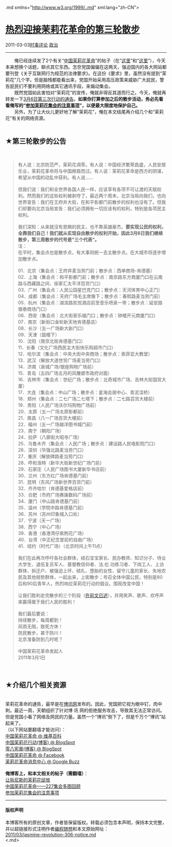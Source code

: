 <!DOCTYPE.md>
.md xmlns="http://www.w3.org/1999/..md" xml:lang="zh-CN">
<head>
<meta http-equiv="Content-Type" content="text.md; charset=utf-8" />
<meta name="generator" content="Python script by program.think@gmail.com" />
<meta name="provider" content="program-think.blogspot.com" />
<link type="text/css" rel="stylesheet" href="../../css/program-think.css" />
<title>热烈迎接茉莉花革命的第三轮散步 - 编程随想的博客</title>
</head>
<body>
<div id="main" style="width:100%;">
<h1><a href="../../index.md" title="回到首页">热烈迎接茉莉花革命的第三轮散步</a></h1>
<div class="post-info"><span class="date-header">2011-03-03</span><a href="../../tags/E697B6E4BA8BE8AF84E8AEBA.md" class="tag">时事评论</a> <a href="../../tags/E694BFE6B2BB.md" class="tag">政治</a> </div>
<hr>
<div class="post">
&#12288;&#12288;俺已经连续发了2个有关“<a href="http://zh.wikipedia.org/wiki/%E4%B8%AD%E5%9C%8B%E8%8C%89%E8%8E%89%E8%8A%B1%E9%9D%A9%E5%91%BD" target="_blank" rel="nofollow">中国茉莉花革命</a>”的帖子（在“<a href="../../2011/02/jasmine-revolution-227-notice.md">这里</a>”和“<a href="../../2011/03/jasmine-revolution-227-photo.md">这里</a>”），今天本来想换个话题，聊点其它东西。怎奈党国偏偏在这两天，强迫国内的各大网站都要刊登《关于互联网行为规范的法律要求》。在这份《要求》里，虽然没有提到“茉莉花”几个字。但是脑残都能看出来，党国开始采用高压政策来威胁广大屁民，警告屁民们不要利用网络或其它通讯手段，来煽动集会。<br />&#12288;&#12288;既然党国如此害怕对“茉莉花”的宣传，俺就非得反其道而行之。今天，俺就再转发一下<a href="http://molihuaxingdong.blogspot.com/2011/02/201136..md" target="_blank" rel="nofollow">3月6日第三次行动的通告</a>。<b>如果你打算参加之后的散步活动，务必先看看俺写的“<a href="../../2011/03/jasmine-revolution-how-to.md">参加茉莉花集会的注意事项</a>”，以便最大限度地保护自己。</b><br />&#12288;&#12288;另外，为了让大伙儿更好地了解“茉莉花”，俺在本文结尾再介绍几个和“茉莉花”有关的网络资源。<!--program-think--><br /><br /><h2>★第三轮散步的公告</h2><br /><blockquote>有人说：北京防范严，茉莉花凋零。有人说：中国经济繁荣昌盛，人民安居乐业，茉莉花革命将与中国擦肩而过。有人说：茉莉花革命是西方的阴谋，希望从中国的动乱中获利。有人说……<br /><br />但我们说：我们和全世界各国人民一样，应该享有各项不可让渡的天赋权利。然而我们的这些权利被剥夺了，最近两个周末，北京当局向我们，也向世界宣告：我们在王府井大街，在和平影都门前散步的权利也没有了。但我们却要向北京当局宣告：我们必须拥有一切应该有的权利，特别是各项民主权利。<br /><br />我们深知：从来就沒有恩赐的民主，也不靠英雄豪杰。<b>要实现公民的权利，全靠我们自己！我们就从实现自由散步的权利开始，因此3月6日我们继续散步，第三周散步的代号是"三个代表"。</b><br />注：<br />在平时，集会点也是散步点，有大事则统一去主散步点。在大城市将逐步增加散步点。<br /><br />01．北京（集会点：王府井麦当劳门前；散步点：西单商场-肯德基）<br />02．上海（集会点：和平影都门前；散步点：南京路东方商厦门口在云南路与西藏路之间、徐家汇太平洋百货门口）<br />03．广州（集会点：人民公园星巴克门口；散步点：天河体育中心正门）<br />04．成都（集会点：天府广场毛主席像下；散步点：春熙路麦当劳门前）<br />05．杭州（集会点：湖滨路凯悦酒店前至音乐喷泉一带；散步点：延安路银泰商场门口）<br />06．西安（集会点：北大街家乐福门口；散步点：钟楼开元商厦门口）<br />07．南京（新街口金轮新天地肯德基店）<br />08．长沙（五一广场新大新门口）<br />09．天津（鼓楼下）<br />10．沈阳（南京北街肯德基门口）<br />11．长春（文化广场西民主大街快乐购超市门口）<br />12．哈尔滨（集会点：中央大街中央商场；散步点：索菲亚大教堂）<br />13．武汉（解放大道世贸广场麦当劳门口）<br />14．济南（泉城广场/银座购物广场前）<br />15．青岛（五四广场五月的风雕塑市政府对面）<br />16．吉林市（集会点：世纪广场；散步点：北奇城市广场、吉林大街国贸大厦）<br />17．大连（集会点：中山广场；散步点：星海会居中心、青泥洼桥）<br />18．郑州（集会点：二七广场二七塔下；散步点：二七路百货大楼前）<br />19．贵阳（人民广场沃尔玛购物广场前）<br />20．太原（五一广场太原影都前）<br />21．南昌（八一广场百货大楼前）<br />22．福州（五一广场越洋图书城门前）<br />23．南宁（朝阳广场）<br />24．拉萨（八廓街大昭寺广场）<br />25．乌鲁木齐（集会点：人民广场；散步点：建设路人民电影院门口）<br />26．深圳（华强北路麦当劳门口）<br />27．重庆（解放碑路麦当劳门口）<br />28．呼和浩特（新华大街新世纪广场门前）<br />29．石家庄（人民广场图书大厦新华书店前）<br />30．兰州（东方红广场肯德基门前）<br />31．昆明（东风广场新世界百货门前）<br />32．齐齐哈尔（肯德基爱格店前）<br />33．合肥（市府广场赛康数码广场前）<br />34．厦门（中山路肯德基门前）<br />35．温州（学院中路肯德基门前）<br />36．苏州（苏州印象城入口处）<br />37．宁波（天一广场）<br />38．西宁（中心广场）<br />39．香港（香港湾仔紫荆花广场）<br />40．台湾（中正纪念堂前的自由广场）<br />41．纽约（时代广场）（北京时间上午11点）<br /><br />我们在此再次呼吁各社会群体，结石宝宝家长、民办教师、知识分子、待业大学生、退伍复员军人、基督教信仰者、法.伦.功练习者、下岗工人、上访群体、拆迁户、被强迫上环、结扎、堕胎的女性、留守儿童的家长、失地农民及其他弱势群体，一起出来，上街散步；号召全体中国公民，特别是80后和90后青年人，热烈响应茉莉花行动的倡议。围观改变中国！<br /><br />让我们胜利走完散步的三个阶段（<a href="http://molihuaxingdong.blogspot.com/2011/02/blog-post_28..md" target="_blank" rel="nofollow">在前文已述</a>），并用笑声、歌声、欢呼声来赢得属于我们人民的胜利！<br /><br />我们最后要说：<br />持续散步，每周都到！<br />风雨无阻，致死方休！<br />防民散步，甚于防川！<br />北京准备防到几时呢？<br /><br />中国茉莉花革命发起人<br />2011年3月1日<br /></blockquote><br /><h2>★介绍几个相关资源</h2><br />茉莉花革命的通告，最早是在<a href="http://www.boxun.com/" target="_blank" rel="nofollow">博讯网</a>发布的。因此，党国把它视为眼中钉，肉中刺。最近一周，天朝组织了针对博 讯 网的拒绝服务攻击，导致其无法正常访问。但是党国小看了网络及网民的力量。虽然一个“博讯”倒下了，但是千万个“博讯”站起来了。<br />（以下网站要翻墙才能访问）：<br /><a href="http://zh.wikipedia.org/zh-cn/%E4%B8%AD%E5%9C%8B%E8%8C%89%E8%8E%89%E8%8A%B1%E9%9D%A9%E5%91%BD" target="_blank" rel="nofollow">中国茉莉花革命 @ 维基百科</a><br /><a href="http://molihuaxingdong.blogspot.com/" target="_blank" rel="nofollow">中国茉莉花行动(博客) @ BlogSpot</a><br /><a href="http://08charterbbs.blogspot.com/" target="_blank" rel="nofollow">零八宪章(博客) @ BlogSpot</a><br /><a href="http://www.facebook.com/jasminerevolution.cn" target="_blank" rel="nofollow">中国茉莉花革命 @ Facebook</a><br /><a href="https://www.google.com/profiles/china.molihua#buzz" target="_blank" rel="nofollow">茉莉花革命消息中心 @ Google Buzz</a><br /><br /><b>俺博客上，和本文相关的帖子（需翻墙）</b>：<br /><a target="_blank" href="../../2011/02/jasmine-revolution-227-notice.md">让拆尼斯的茉莉花绽放</a><br /><a target="_blank" href="../../2011/03/jasmine-revolution-227-photo.md">中国茉莉花革命——227集会多图回顾</a><br /><a href="../../2011/03/jasmine-revolution-how-to.md">参加茉莉花集会的注意事项</a><div class="blogger-post-footer">
</div>
<hr>
<div class="copyright">
<h4>版权声明</h4>
本博客所有的原创文章，作者皆保留版权。转载必须包含本声明，保持本文完整，并以超链接形式注明作者<a href="mailto:program.think@gmail.com">编程随想</a>和本文原始网址：<br>
<a href="2011/03/jasmine-revolution-306-notice.md">2011/03/jasmine-revolution-306-notice.md</a>
</div>
</div>
</body>
<.md>
